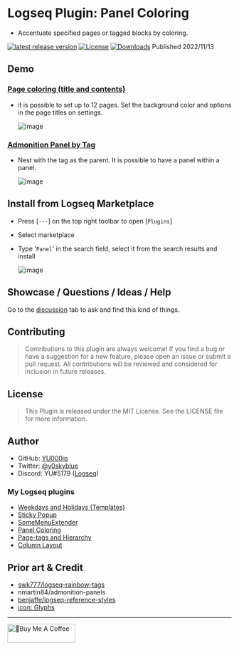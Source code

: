 # Logseq Plugin: Panel Coloring

- Accentuate specified pages or tagged blocks by coloring.

[![latest release version](https://img.shields.io/github/v/release/YU000jp/logseq-plugin-panel-coloring)](https://github.com/YU000jp/logseq-plugin-panel-coloring/releases)
[![License](https://img.shields.io/github/license/YU000jp/logseq-plugin-panel-coloring?color=blue)](https://github.com/YU000jp/logseq-plugin-panel-coloring/blob/main/LICENSE)
[![Downloads](https://img.shields.io/github/downloads/YU000jp/logseq-plugin-panel-coloring/total.svg)](https://github.com/YU000jp/logseq-plugin-panel-coloring/releases)
 Published 2022/11/13

## Demo

### [Page coloring (title and contents)](https://github.com/YU000jp/logseq-plugin-panel-coloring/wiki/English-Document#admonition-panel-by-tag)

- it is possible to set up to 12 pages. Set the background color and options in the page titles on settings.

   ![image](https://user-images.githubusercontent.com/111847207/224817899-44220e25-3c28-4ea6-9f9a-5892241df95a.gif)

### [Admonition Panel by Tag](https://github.com/YU000jp/logseq-plugin-panel-coloring/wiki/English-Document#admonition-panel-by-tag)

- Nest with the tag as the parent. It is possible to have a panel within a panel.

   ![image](https://user-images.githubusercontent.com/111847207/207467377-e307a412-b9c1-4889-b110-3f69e3f00007.png)

## Install from Logseq Marketplace

- Press [`---`] on the top right toolbar to open [`Plugins`]

- Select marketplace

- Type '`Panel`' in the search field, select it from the search results and install

   ![image](https://user-images.githubusercontent.com/111847207/229359195-84732952-d385-4689-af1e-2cc7cc9d491f.png)

## Showcase / Questions / Ideas / Help

Go to the [discussion](https://github.com/YU000jp/logseq-plugin-some-menu-extender/discussions) tab to ask and find this kind of things.

## Contributing

> Contributions to this plugin are always welcome! If you find a bug or have a suggestion for a new feature, please open an issue or submit a pull request. All contributions will be reviewed and considered for inclusion in future releases.

## License

> This Plugin is released under the MIT License. See the LICENSE file for more information.

## Author

* GitHub: [YU000jp](https://github.com/YU000jp)
* Twitter: [@y0skyblue](https://twitter.com/y0skyblue)
* Discord: YU#5179 ([Logseq](https://discord.gg/logseq))

### My Logseq plugins

- [Weekdays and Holidays (Templates)](https://github.com/YU000jp/logseq-plugin-weekdays-and-weekends)
- [Sticky Popup](https://github.com/YU000jp/logseq-plugin-sticky-popup)
- [SomeMenuExtender](https://github.com/YU000jp/logseq-plugin-some-menu-extender)
- [Panel Coloring](https://github.com/YU000jp/logseq-plugin-panel-coloring)
- [Page-tags and Hierarchy](https://github.com/YU000jp/logseq-page-tags-and-hierarchy)
- [Column Layout](https://github.com/YU000jp/Logseq-column-Layout)

## Prior art & Credit

- [swk777/logseq-rainbow-tags](https://github.com/swk777/logseq-rainbow-tags)
- nmartin84/admonition-panels
- [benjaffe/logseq-reference-styles](https://github.com/benjaffe/logseq-reference-styles)
- [icon: Glyphs](https://glyphs.fyi/dir?i=venn&v=poly&w)

---

<a href="https://www.buymeacoffee.com/yu000japan" target="_blank"><img src="https://cdn.buymeacoffee.com/buttons/v2/default-violet.png" alt="🍌Buy Me A Coffee" style="height: 42px;width: 152px" ></a>
